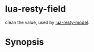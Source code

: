 # lua-resty-field
clean the value, used by [lua-resty-model](https://github.com/xiangnanscu/lua-resty-model).

# Synopsis
```

```
